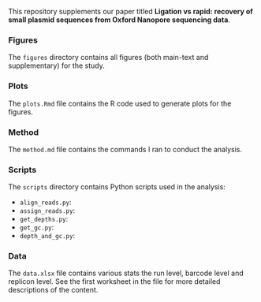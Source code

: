 This repository supplements our paper titled __Ligation vs rapid: recovery of small plasmid sequences from Oxford Nanopore sequencing data__.



### Figures

The `figures` directory contains all figures (both main-text and supplementary) for the study.



### Plots

The `plots.Rmd` file contains the R code used to generate plots for the figures.



### Method

The `method.md` file contains the commands I ran to conduct the analysis.



### Scripts

The `scripts` directory contains Python scripts used in the analysis:
* `align_reads.py`: 
* `assign_reads.py`: 
* `get_depths.py`: 
* `get_gc.py`: 
* `depth_and_gc.py`: 



### Data

The `data.xlsx` file contains various stats the run level, barcode level and replicon level. See the first worksheet in the file for more detailed descriptions of the content.
